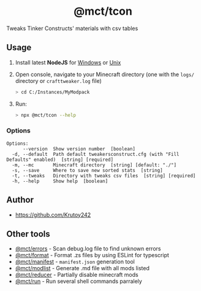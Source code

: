 <h1 align="center">@mct/tcon</h1>

Tweaks Tinker Constructs' materials with csv tables

<!-- extended_desc --><!-- /extended_desc -->

## Usage

1. Install latest **NodeJS** for [Windows](https://nodejs.org/en/download/current/) or [Unix](https://nodejs.org/en/download/package-manager/)

2. Open console, navigate to your Minecraft directory (one with the `logs/` directory or `crafttweaker.log` file)
   ```sh
   > cd C:/Instances/MyModpack
   ```

3. Run:
    ```sh
    > npx @mct/tcon --help
    ```

### Options

```shell
Options:
      --version  Show version number  [boolean]
  -d, --default  Path default tweakersconstruct.cfg (with "Fill Defaults" enabled)  [string] [required]
  -m, --mc       Minecraft directory  [string] [default: "./"]
  -s, --save     Where to save new sorted stats  [string]
  -t, --tweaks   Directory with tweaks csv files  [string] [required]
  -h, --help     Show help  [boolean]
```

## Author

* https://github.com/Krutoy242

## Other tools


* [@mct/errors](https://github.com/Krutoy242/mc-tools/tree/master/packages/errors) - Scan debug.log file to find unknown errors
* [@mct/format](https://github.com/Krutoy242/mc-tools/tree/master/packages/format) - Format .zs files by using ESLint for typescript
* [@mct/manifest](https://github.com/Krutoy242/mc-tools/tree/master/packages/manifest) - `manifest.json` generation tool
* [@mct/modlist](https://github.com/Krutoy242/mc-tools/tree/master/packages/modlist) - Generate .md file with all mods listed
* [@mct/reducer](https://github.com/Krutoy242/mc-tools/tree/master/packages/reducer) - Partially disable minecraft mods
* [@mct/run](https://github.com/Krutoy242/mc-tools/tree/master/packages/run) - Run several shell commands parralely
